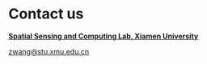 # Contact us

[**Spatial Sensing and Computing Lab, Xiamen University**](http://asc.xmu.edu.cn/)

zwang@stu.xmu.edu.cn